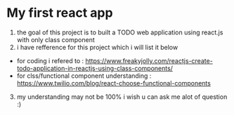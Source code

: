# My first react app

1. the goal of this project is to built a TODO web application using react.js with only class component
2. i have refference for this project which i will list it below
  - for coding i refered to : https://www.freakyjolly.com/reactjs-create-todo-application-in-reactjs-using-class-components/
  - for clss/functional component understanding : https://www.twilio.com/blog/react-choose-functional-components
3. my understanding may not be 100% i wish u can ask me alot of question :) 
